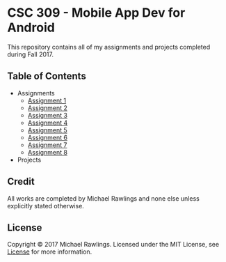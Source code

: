 # CSC 309 - Mobile App Dev for Android
This repository contains all of my assignments and projects completed during Fall 2017.

## Table of Contents
* Assignments
    * [Assignment 1](./Assignment1/)
    * [Assignment 2](./Assignment2/)
    * [Assignment 3](./Assignment3/)
    * [Assignment 4](./Assignment4/)
    * [Assignment 5](./Assignment5/)
    * [Assignment 6](./Assignment6/)
    * [Assignment 7](./Assignment7/)
    * [Assignment 8](./Assignment8/)
* Projects


## Credit
All works are completed by Michael Rawlings and none else unless explicitly stated otherwise.

## License
Copyright &copy; 2017 Michael Rawlings. Licensed under the MIT License, see [License](LICENSE) for more information.
